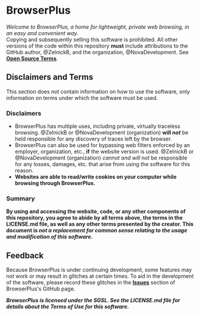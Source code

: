 # BrowserPlus
*Welcome to BrowserPlus, a home for lightweight, private web browsing, in an easy and convenient way.*  
Copying and subsequently selling this software is prohibited. All other versions of the code within this repository **must** include attributions to the GitHub author, @ZelnickB, and the organization, @NovaDevelopment. See [**Open Source Terms**](https://github.com/NovaDevelopment/BrowserPlus#open-source-terms).

## Disclaimers and Terms
This section does *not* contain information on how to use the software, only information on terms under which the software must be used.

### Disclaimers
* BrowserPlus has multiple uses, including private, virtually traceless browsing. @ZelnickB or @NovaDevelopment (organization) **will *not*** be held responsible for any discovery of traces left by the browser.
* BrowserPlus can also be used for bypassing web filters enforced by an employer, organization, etc., **if** the website version is used. @ZelnickB or @NovaDevelopment (organization) *cannot and will not* be responsible for any losses, damages, etc. that arise from using the software for this reason.
* **Websites are able to read/write cookies on your computer while browsing through BrowserPlus.**

### Summary
**By using and accessing the website, code, or any other components of this repository, you agree to abide by all terms above, the terms in the LICENSE.md file, as well as any other terms presented by the creator. This document is *not a replacement for common sense relating to the usage and modification of this software.***

## Feedback
Because BrowserPlus is under continuing development, some features may not work or may result in glitches at certain times. To aid in the development of the software, please record these glitches in the [**Issues**](https://github.com/NovaDevelopment/BrowserPlus/issues) section of BrowserPlus's GitHub page.

***BrowserPlus is licensed under the SGSL. See the LICENSE.md file for details about the Terms of Use for this software.***